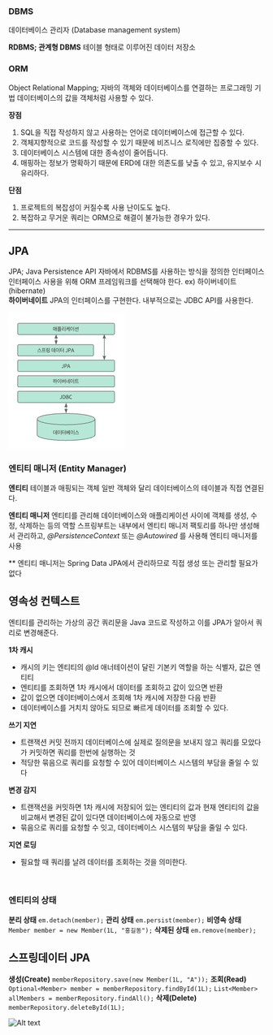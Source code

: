### DBMS
데이터베이스 관리자 (Database management system)

**RDBMS; 관계형 DBMS**
테이블 형태로 이루어진 데이터 저장소

### ORM
Object Relational Mapping; 자바의 객체와 데이터베이스를 연결하는 프로그래밍 기법
데이터베이스의 값을 객체처럼 사용할 수 있다.

**장점**
1. SQL을 직접 작성하지 않고 사용하는 언어로 데이터베이스에 접근할 수 있다.
2. 객체지향적으로 코드를 작성할 수 있기 때문에 비즈니스 로직에만 집중할 수 있다.
3. 데이터베이스 시스템에 대한 종속성이 줄어듭니다.
4. 매핑하는 정보가 명확하기 때문에 ERD에 대한 의존도를 낮출 수 있고, 유지보수 시 유리하다.

**단점**
1. 프로젝트의 복잡성이 커질수록 사용 난이도도 높다.
2. 복잡하고 무거운 쿼리는 ORM으로 해결이 불가능한 경우가 있다.

---
## JPA
JPA; Java Persistence API
자바에서 RDBMS를 사용하는 방식을 정의한 인터페이스
인터페이스 사용을 위해 ORM 프레임워크를 선택해야 한다. ex) 하이버네이트(hibernate) </br>
**하이버네이트**
JPA의 인터페이스를 구현한다. 내부적으로는 JDBC API를 사용한다.

![Alt text](image.png)

### 엔티티 매니저 (Entity Manager)
**엔티티**
테이블과 매핑되는 객체
일반 객체와 달리 데이터베이스의 테이블과 직접 연결된다.

**엔티티 매니저**
엔티티를 관리해 데이터베이스와 애플리케이션 사이에 객체를 생성, 수정, 삭제하는 등의 역할
스프링부트는 내부에서 엔티티 매니저 팩토리를 하나만 생성해서 관리하고,
_@PersistenceContext_ 또는 _@Autowired_ 를 사용해 엔티티 매니저를 사용

** 엔티티 매니저는 Spring Data JPA에서 관리하므로 직접 생성 또는 관리할 필요가 없다
</br>

## 영속성 컨텍스트
엔티티를 관리하는 가상의 공간
쿼리문을 Java 코드로 작성하고 이를 JPA가 알아서 쿼리로 변경해준다.

**1차 캐시**
- 캐시의 키는 엔티티의 @Id 애너테이션이 달린 기본키 역할을 하는 식별자, 값은 엔티티
- 엔티티를 조회하면 1차 캐시에서 데이터를 조회하고 값이 있으면 반환
- 값이 없으면 데이터베이스에서 조회해 1차 캐시에 저장한 다음 반환
- 데이터베이스를 거치치 않아도 되므로 빠르게 데이터를 조회할 수 있다.

**쓰기 지연**
- 트랜잭션 커밋 전까지 데이터베이스에 실제로 질의문을 보내지 않고 쿼리를 모았다가 커밋하면 쿼리를 한번에 실행하는 것
- 적당한 묶음으로 쿼리를 요청할 수 있어 데이터베이스 시스템의 부담을 줄일 수 있다

**변경 감지**
- 트랜잭션을 커밋하면 1차 캐시에 저장되어 있는 엔티티의 값과 현재 엔티티의 값을 비교해서 변경된 값이 있다면 데이터베이스에 자동으로 반영
- 묶음으로 쿼리를 요청할 수 잇고, 데이터베이스 시스템의 부담을 줄일 수 있다.

**지연 로딩**
- 필요할 때 쿼리를 날려 데이터를 조회하는 것을 의미한다.
</br>

### 엔티티의 상태

**분리 상태**   ```em.detach(member);```
**관리 상태**   ```em.persist(member);```
**비영속 상태** ```Member member = new Member(1L, "홍길동");```
**삭제된 상태** ```em.remove(member);```

## 스프링데이터 JPA
**생성(Create)** ```memberRepository.save(new Member(1L, "A"));```
**조회(Read)**
```Optional<Member> member = memberRepository.findById(1L);```
```List<Member> allMembers = memberRepository.findAll();```
**삭제(Delete)** ```memberRepository.deleteById(1L);```

![Alt text](image-1.png)